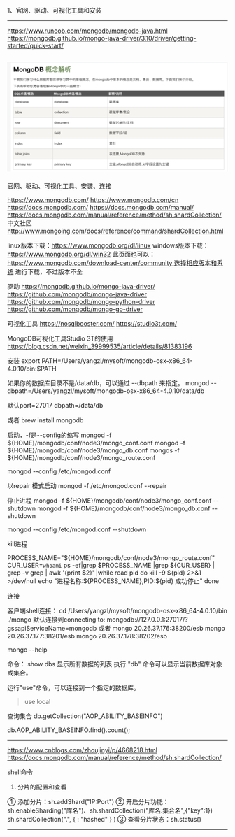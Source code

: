 1、官网、驱动、可视化工具和安装



---------------------------------------------------------------------------------------------------------------------
https://www.runoob.com/mongodb/mongodb-java.html
https://mongodb.github.io/mongo-java-driver/3.10/driver/getting-started/quick-start/

![mongodb概念说明](./images/mongodb-concept.png "ReferencePicture")
---------------------------------------------------------------------------------------------------------------------
官网、驱动、可视化工具、安装、连接

https://www.mongodb.com/
https://www.mongodb.com/cn
https://docs.mongodb.com/
https://docs.mongodb.com/manual/
https://docs.mongodb.com/manual/reference/method/sh.shardCollection/
中文社区
http://www.mongoing.com/docs/reference/command/shardCollection.html


linux版本下载：https://www.mongodb.org/dl/linux
windows版本下载：https://www.mongodb.org/dl/win32
此页面也可以：https://www.mongodb.com/download-center/community 选择相应版本和系统 进行下载，不过版本不全


驱动
https://mongodb.github.io/mongo-java-driver/
https://github.com/mongodb/mongo-java-driver
https://github.com/mongodb/mongo-python-driver
https://github.com/mongodb/mongo-go-driver



可视化工具
https://nosqlbooster.com/
https://studio3t.com/

MongoDB可视化工具Studio 3T的使用
https://blog.csdn.net/weixin_39999535/article/details/81383196


安装
export PATH=/Users/yangzl/mysoft/mongodb-osx-x86_64-4.0.10/bin:$PATH

如果你的数据库目录不是/data/db，可以通过 --dbpath 来指定。
mongod --dbpath=/Users/yangzl/mysoft/mongodb-osx-x86_64-4.0.10/data/db

默认port=27017 dbpath=/data/db

或者
brew install mongodb



启动，-f是--config的缩写
mongod  -f ${HOME}/mongodb/conf/node3/mongo_conf.conf 
mongod  -f ${HOME}/mongodb/conf/node3/mongo_db.conf 
mongos  -f ${HOME}/mongodb/conf/node3/mongo_route.conf 

mongod --config /etc/mongod.conf




以repair 模式启动
mongod -f /etc/mongod.conf --repair


停止进程
mongod  -f ${HOME}/mongodb/conf/node3/mongo_conf.conf --shutdown
mongod  -f ${HOME}/mongodb/conf/node3/mongo_db.conf --shutdown

mongod --config /etc/mongod.conf --shutdown



kill进程

PROCESS_NAME="${HOME}/mongodb/conf/node3/mongo_route.conf"
CUR_USER=`whoami`
ps -ef|grep $PROCESS_NAME |grep ${CUR_USER} | grep -v grep | awk '{print $2}' |while read pid
do
        kill -9 ${pid} 2>&1 >/dev/null
        echo "进程名称:${PROCESS_NAME},PID:${pid} 成功停止"
done



连接

客户端shell连接：
cd /Users/yangzl/mysoft/mongodb-osx-x86_64-4.0.10/bin
./mongo
默认连接到connecting to: mongodb://127.0.0.1:27017/?gssapiServiceName=mongodb
或者
mongo 20.26.37.176:38200/esb
mongo 20.26.37.177:38201/esb
mongo 20.26.37.178:38202/esb


mongo --help


命令：
show dbs 显示所有数据的列表
执行 "db" 命令可以显示当前数据库对象或集合。

运行"use"命令，可以连接到一个指定的数据库。
> use local


查询集合
db.getCollection("AOP_ABILITY_BASEINFO")

db.AOP_ABILITY_BASEINFO.find().count();

---------------------------------------------------------------------------------------------------------------------

https://www.cnblogs.com/zhoujinyi/p/4668218.html
https://docs.mongodb.com/manual/reference/method/sh.shardCollection/


shell命令
1) 分片的配置和查看

① 添加分片：sh.addShard("IP:Port") 
② 开启分片功能：sh.enableSharding("库名")、sh.shardCollection("库名.集合名",{"key":1})
  sh.shardCollection("<database>.<collection>", { <shard key> : "hashed" } )
③ 查看分片状态：sh.status()










---------------------------------------------------------------------------------------------------------------------




